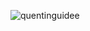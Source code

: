 ![quentinguidee](https://user-images.githubusercontent.com/12123721/101403489-9c83b980-38d5-11eb-9222-db33e878cad0.png)
